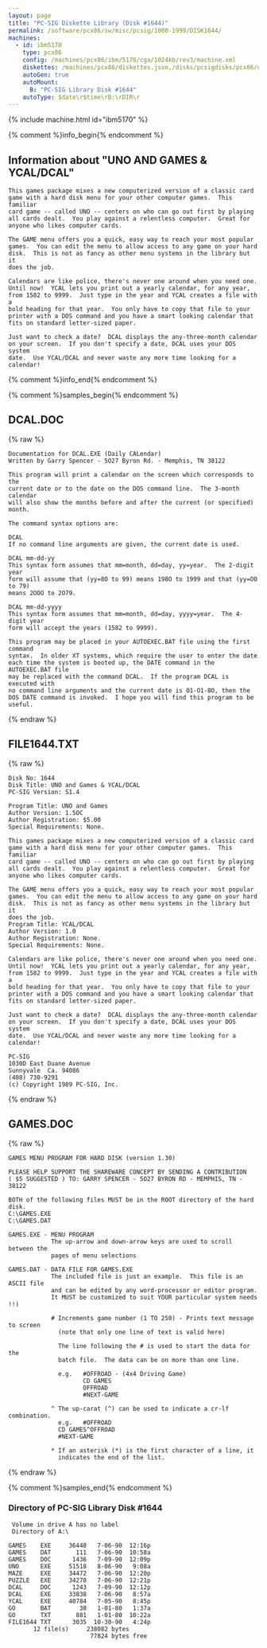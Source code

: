 ```yaml
---
layout: page
title: "PC-SIG Diskette Library (Disk #1644)"
permalink: /software/pcx86/sw/misc/pcsig/1000-1999/DISK1644/
machines:
  - id: ibm5170
    type: pcx86
    config: /machines/pcx86/ibm/5170/cga/1024kb/rev3/machine.xml
    diskettes: /machines/pcx86/diskettes.json,/disks/pcsigdisks/pcx86/diskettes.json
    autoGen: true
    autoMount:
      B: "PC-SIG Library Disk #1644"
    autoType: $date\r$time\rB:\rDIR\r
---
```


{% include machine.html id="ibm5170" %}

{% comment %}info_begin{% endcomment %}

## Information about "UNO AND GAMES & YCAL/DCAL"

    This games package mixes a new computerized version of a classic card
    game with a hard disk menu for your other computer games.  This familiar
    card game -- called UNO -- centers on who can go out first by playing
    all cards dealt.  You play against a relentless computer.  Great for
    anyone who likes computer cards.
    
    The GAME menu offers you a quick, easy way to reach your most popular
    games.  You can edit the menu to allow access to any game on your hard
    disk.  This is not as fancy as other menu systems in the library but it
    does the job.
    
    Calendars are like police, there's never one around when you need one.
    Until now!  YCAL lets you print out a yearly calendar, for any year,
    from 1582 to 9999.  Just type in the year and YCAL creates a file with a
    bold heading for that year.  You only have to copy that file to your
    printer with a DOS command and you have a smart looking calendar that
    fits on standard letter-sized paper.
    
    Just want to check a date?  DCAL displays the any-three-month calendar
    on your screen.  If you don't specify a date, DCAL uses your DOS system
    date.  Use YCAL/DCAL and never waste any more time looking for a
    calendar!
{% comment %}info_end{% endcomment %}

{% comment %}samples_begin{% endcomment %}

## DCAL.DOC

{% raw %}
```
Documentation for DCAL.EXE (Daily CALendar)
Written by Garry Spencer - 5O27 Byron Rd. - Memphis, TN 38122

This program will print a calendar on the screen which corresponds to the
current date or to the date on the DOS command line.  The 3-month calendar
will also show the months before and after the current (or specified) month.

The command syntax options are:

DCAL 
If no command line arguments are given, the current date is used.

DCAL mm-dd-yy
This syntax form assumes that mm=month, dd=day, yy=year.  The 2-digit year
form will assume that (yy=8O to 99) means 198O to 1999 and that (yy=OO to 79)
means 2OOO to 2O79.

DCAL mm-dd-yyyy
This syntax form assumes that mm=month, dd=day, yyyy=year.  The 4-digit year
form will accept the years (1582 to 9999).

This program may be placed in your AUTOEXEC.BAT file using the first command
syntax.  In older XT systems, which require the user to enter the date
each time the system is booted up, the DATE command in the AUTOEXEC.BAT file
may be replaced with the command DCAL.  If the program DCAL is executed with
no command line arguments and the current date is O1-O1-8O, then the
DOS DATE command is invoked.  I hope you will find this program to be useful.

```
{% endraw %}

## FILE1644.TXT

{% raw %}
```
Disk No: 1644                                                           
Disk Title: UNO and Games & YCAL/DCAL                                   
PC-SIG Version: S1.4                                                    
                                                                        
Program Title: UNO and Games                                            
Author Version: 1.5OC                                                   
Author Registration: $5.00                                              
Special Requirements: None.                                             
                                                                        
This games package mixes a new computerized version of a classic card   
game with a hard disk menu for your other computer games.  This familiar
card game -- called UNO -- centers on who can go out first by playing   
all cards dealt.  You play against a relentless computer.  Great for    
anyone who likes computer cards.                                        
                                                                        
The GAME menu offers you a quick, easy way to reach your most popular   
games.  You can edit the menu to allow access to any game on your hard  
disk.  This is not as fancy as other menu systems in the library but it 
does the job.                                                           
Program Title: YCAL/DCAL                                                
Author Version: 1.0                                                     
Author Registration: None.                                              
Special Requirements: None.                                             
                                                                        
Calendars are like police, there's never one around when you need one.  
Until now!  YCAL lets you print out a yearly calendar, for any year,    
from 1582 to 9999.  Just type in the year and YCAL creates a file with a
bold heading for that year.  You only have to copy that file to your    
printer with a DOS command and you have a smart looking calendar that   
fits on standard letter-sized paper.                                    
                                                                        
Just want to check a date?  DCAL displays the any-three-month calendar  
on your screen.  If you don't specify a date, DCAL uses your DOS system 
date.  Use YCAL/DCAL and never waste any more time looking for a        
calendar!                                                               
                                                                        
PC-SIG                                                                  
1030D East Duane Avenue                                                 
Sunnyvale  Ca. 94086                                                    
(408) 730-9291                                                          
(c) Copyright 1989 PC-SIG, Inc.                                         
```
{% endraw %}

## GAMES.DOC

{% raw %}
```
GAMES MENU PROGRAM FOR HARD DISK (version 1.30)

PLEASE HELP SUPPORT THE SHAREWARE CONCEPT BY SENDING A CONTRIBUTION
( $5 SUGGESTED ) TO: GARRY SPENCER - 5O27 BYRON RD - MEMPHIS, TN - 38122

BOTH of the following files MUST be in the ROOT directory of the hard disk.
C:\GAMES.EXE
C:\GAMES.DAT

GAMES.EXE - MENU PROGRAM
            The up-arrow and down-arrow keys are used to scroll between the
            pages of menu selections

GAMES.DAT - DATA FILE FOR GAMES.EXE
            The included file is just an example.  This file is an ASCII file
            and can be edited by any word-processor or editor program.
            It MUST be customized to suit YOUR particular system needs !!)

            # Increments game number (1 TO 250) - Prints text message to screen
              (note that only one line of text is valid here)

              The line following the # is used to start the data for the
              batch file.  The data can be on more than one line.

              e.g.   #OFFROAD - (4x4 Driving Game)
                     CD GAMES
                     OFFROAD
                     #NEXT-GAME

            ^ The up-carat (^) can be used to indicate a cr-lf combination.
              e.g.   #OFFROAD
              CD GAMES^OFFROAD
              #NEXT-GAME

            * If an asterisk (*) is the first character of a line, it
              indicates the end of the list.

```
{% endraw %}

{% comment %}samples_end{% endcomment %}

### Directory of PC-SIG Library Disk #1644

     Volume in drive A has no label
     Directory of A:\

    GAMES    EXE     36448   7-06-90  12:16p
    GAMES    DAT       111   7-06-90  10:58a
    GAMES    DOC      1436   7-09-90  12:09p
    UNO      EXE     51518   8-06-90   9:08a
    MAZE     EXE     34472   7-06-90  12:20p
    PUZZLE   EXE     34278   7-06-90  12:21p
    DCAL     DOC      1243   7-09-90  12:12p
    DCAL     EXE     33838   7-06-90   8:57a
    YCAL     EXE     40784   7-05-90   8:45p
    GO       BAT        38   1-01-80   1:37a
    GO       TXT       881   1-01-80  10:22a
    FILE1644 TXT      3035  10-30-90   4:24p
           12 file(s)     238082 bytes
                           77824 bytes free
